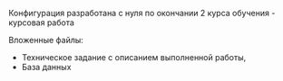 Конфигурация разработана с нуля по окончании 2 курса обучения - курсовая работа

Вложенные файлы:
 - Техническое задание с описанием выполненной работы,
 - База данных